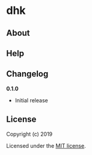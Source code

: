 # dhk

>

## About

## Help


## Changelog

__0.1.0__

- Initial release

## License

Copyright (c) 2019

Licensed under the [MIT license](LICENSE).
